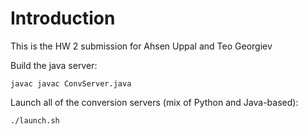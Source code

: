 # Introduction
This is the HW 2 submission for Ahsen Uppal and Teo Georgiev

Build the java server:
```
javac javac ConvServer.java
```

Launch all of the conversion servers (mix of Python and Java-based):
```
./launch.sh
```




